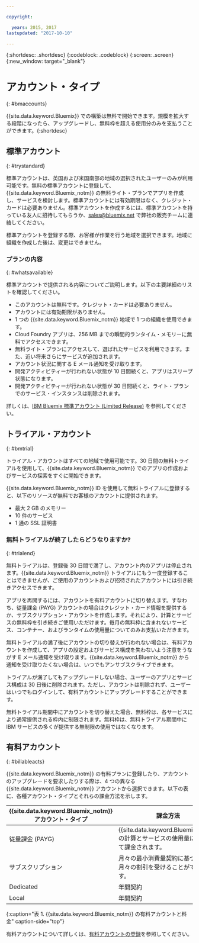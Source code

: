 ```yaml
---

copyright:

  years: 2015, 2017
lastupdated: "2017-10-10"

---
```


{:shortdesc: .shortdesc}
{:codeblock: .codeblock}
{:screen: .screen}
{:new_window: target="_blank"}

# アカウント・タイプ
{: #bmaccounts}

{{site.data.keyword.Bluemix}} での構築は無料で開始できます。規模を拡大する段階になったら、アップグレードし、無料枠を超える使用分のみを支払うことができます。{:shortdesc}

## 標準アカウント
{: #trystandard}

標準アカウントは、英国および米国南部の地域の選択されたユーザーのみが利用可能です。無料の標準アカウントに登録して、{{site.data.keyword.Bluemix_notm}} の無料ライト・プランでアプリを作成し、サービスを検討します。標準アカウントには有効期限はなく、クレジット・カードは必要ありません。標準アカウントを作成するには、標準アカウントを持っている友人に招待してもらうか、sales@bluemix.net で弊社の販売チームに連絡してください。  

標準アカウントを登録する際、お客様が作業を行う地域を選択できます。地域に組織を作成した後は、変更はできません。 

### プランの内容 
{: #whatsavailable}

標準アカウントで提供される内容についてご説明します。以下の主要詳細のリストを確認してください。

   * このアカウントは無料です。クレジット・カードは必要ありません。
   * アカウントには有効期限がありません。 
   * 1 つの {{site.data.keyword.Bluemix_notm}} 地域で 1 つの組織を使用できます。
   * Cloud Foundry アプリは、256 MB までの瞬間的ランタイム・メモリーに無料でアクセスできます。 
   * 無料ライト・プランにアクセスして、選ばれたサービスを利用できます。また、近い将来さらにサービスが追加されます。 
   * アカウント状況に関する E メール通知を受け取ります。 
   * 開発アクティビティーが行われない状態が 10 日間続くと、アプリはスリープ状態になります。
   * 開発アクティビティーが行われない状態が 30 日間続くと、ライト・プランでのサービス・インスタンスは削除されます。 

詳しくは、[IBM Bluemix 標準アカウント (Limited Release)](/docs/pricing/standard_account.html) を参照してください。

## トライアル・アカウント
{: #bmtrial}

トライアル・アカウントはすべての地域で使用可能です。30 日間の無料トライアルを使用して、{{site.data.keyword.Bluemix_notm}} でのアプリの作成およびサービスの探索をすぐに開始できます。


{{site.data.keyword.Bluemix_notm}} ID を使用して無料トライアルに登録すると、以下のリソースが無料でお客様のアカウントに提供されます。

* 最大 2 GB のメモリー
* 10 件のサービス
* 1 通の SSL 証明書

### 無料トライアルが終了したらどうなりますか? 
{: #trialend}

無料トライアルは、登録後 30 日間で満了し、アカウント内のアプリは停止されます。{{site.data.keyword.Bluemix_notm}} トライアルにもう一度登録することはできませんが、ご使用のアカウントおよび招待されたアカウントには引き続きアクセスできます。 

アプリを再開するには、アカウントを有料アカウントに切り替えます。すなわち、従量課金 (PAYG) アカウントの場合はクレジット・カード情報を提供するか、サブスクリプション・アカウントを作成します。それにより、計算とサービスの無料枠を引き続きご使用いただけます。毎月の無料枠に含まれないサービス、コンテナー、およびランタイムの使用量についてのみお支払いただきます。

無料トライアルの満了後にアカウントの切り替えが行われない場合は、有料アカウントを作成して、アプリの設定およびサービス構成を失わないよう注意をうながす E メール通知を受け取ります。{{site.data.keyword.Bluemix_notm}} から通知を受け取りたくない場合は、いつでもアンサブスクライブできます。

トライアルが満了してもアップグレードしない場合、ユーザーのアプリとサービス構成は 30 日後に削除されます。ただし、アカウントは削除されず、ユーザーはいつでもログインして、有料アカウントにアップグレードすることができます。 

無料トライアル期間中にアカウントを切り替えた場合、無料枠は、各サービスにより通常提供される枠内に制限されます。無料枠は、無料トライアル期間中に IBM サービスの多くが提供する無制限の使用ではなくなります。

## 有料アカウント
{: #billableacts}

{{site.data.keyword.Bluemix_notm}} の有料プランに登録したり、アカウントのアップグレードを要求したりする際は、4 つの異なる {{site.data.keyword.Bluemix_notm}} アカウントから選択できます。以下の表に、各種アカウント・タイプとそれらの課金方法を示します。 

|{{site.data.keyword.Bluemix_notm}} アカウント・タイプ|	課金方法 |
|------------------|-----------------------|
|従量課金 (PAYG)|	{{site.data.keyword.Bluemix_notm}} の計算とサービスの使用量に基づいて課金されます。|
|サブスクリプション| 月々の最小消費量契約に基づいて、月々の割引を受けることができます。|
|Dedicated | 年間契約 |
|Local |	年間契約 |
{:caption="表 1. {{site.data.keyword.Bluemix_notm}} の有料アカウントと料金" caption-side="top"}

有料アカウントについて詳しくは、[有料アカウントの登録](/docs/pricing/billable.html#billable)を参照してください。
